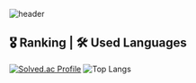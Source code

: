 <!--## ✨백지혜-->
![header](https://capsule-render.vercel.app/api?type=rect&color=gradient&text=%20Baik%20Ji%20Hea%20&height=100&fontAlign=86&fontAlignY=75&fontSize=40&animation=fadeIn)
## 🎖️ Ranking | 🛠️ Used Languages
[![Solved.ac Profile](http://mazassumnida.wtf/api/v2/generate_badge?boj=bjh991222)](https://solved.ac/bjh991222/)
![Top Langs](https://github-readme-stats.vercel.app/api/top-langs/?username=jiheaBaik&card_width=495&layout=compact&theme=dracula)


<!--
**jiheaBaik/jiheaBaik** is a ✨ _special_ ✨ repository because its `README.md` (this file) appears on your GitHub profile.

Here are some ideas to get you started:

- 🔭 I’m currently working on ...
- 🌱 I’m currently learning ...
- 👯 I’m looking to collaborate on ...
- 🤔 I’m looking for help with ...
- 💬 Ask me about ...
- 📫 How to reach me: ...
- 😄 Pronouns: ...
- ⚡ Fun fact: ...
-->
